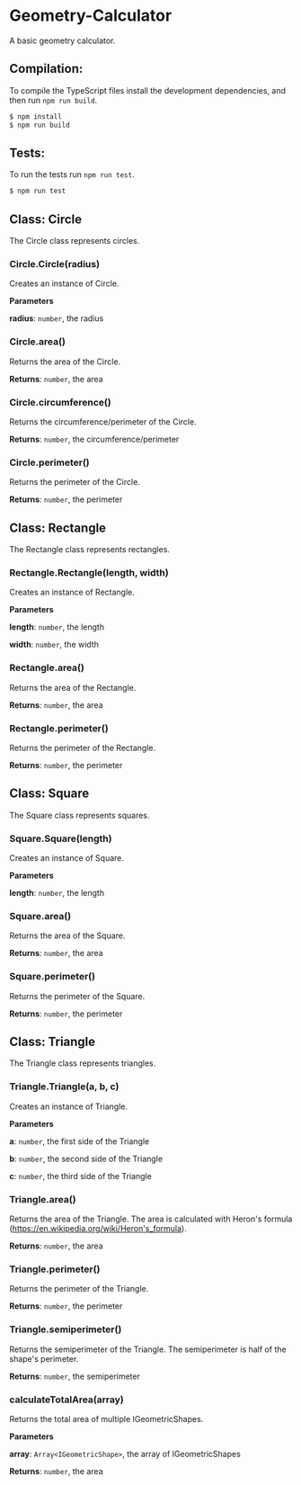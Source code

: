 # Geometry-Calculator
A basic geometry calculator.

## Compilation:
To compile the TypeScript files install the development dependencies, and then run `npm run build`.

```bash
$ npm install
$ npm run build
```

## Tests:
To run the tests run `npm run test`.

```bash
$ npm run test
```

## Class: Circle
The Circle class represents circles.

### Circle.Circle(radius) 

Creates an instance of Circle.

**Parameters**

**radius**: `number`, the radius

### Circle.area() 

Returns the area of the Circle.

**Returns**: `number`, the area

### Circle.circumference() 

Returns the circumference/perimeter of the Circle.

**Returns**: `number`, the circumference/perimeter

### Circle.perimeter() 

Returns the perimeter of the Circle.

**Returns**: `number`, the perimeter


## Class: Rectangle
The Rectangle class represents rectangles.

### Rectangle.Rectangle(length, width) 

Creates an instance of Rectangle.

**Parameters**

**length**: `number`, the length

**width**: `number`, the width

### Rectangle.area() 

Returns the area of the Rectangle.

**Returns**: `number`, the area

### Rectangle.perimeter() 

Returns the perimeter of the Rectangle.

**Returns**: `number`, the perimeter


## Class: Square
The Square class represents squares.

### Square.Square(length) 

Creates an instance of Square.

**Parameters**

**length**: `number`, the length

### Square.area() 

Returns the area of the Square.

**Returns**: `number`, the area

### Square.perimeter() 

Returns the perimeter of the Square.

**Returns**: `number`, the perimeter


## Class: Triangle
The Triangle class represents triangles.

### Triangle.Triangle(a, b, c) 

Creates an instance of Triangle.

**Parameters**

**a**: `number`, the first side of the Triangle

**b**: `number`, the second side of the Triangle

**c**: `number`, the third side of the Triangle

### Triangle.area() 

Returns the area of the Triangle.
The area is calculated with Heron's formula (https://en.wikipedia.org/wiki/Heron's_formula).

**Returns**: `number`, the area

### Triangle.perimeter() 

Returns the perimeter of the Triangle.

**Returns**: `number`, the perimeter

### Triangle.semiperimeter() 

Returns the semiperimeter of the Triangle.
The semiperimeter is half of the shape's perimeter.

**Returns**: `number`, the semiperimeter


### calculateTotalArea(array) 

Returns the total area of multiple IGeometricShapes.

**Parameters**

**array**: `Array<IGeometricShape>`, the array of IGeometricShapes

**Returns**: `number`, the area
